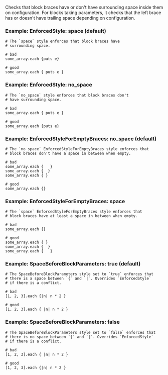 Checks that block braces have or don't have surrounding space inside
them on configuration. For blocks taking parameters, it checks that the
left brace has or doesn't have trailing space depending on
configuration.

### Example: EnforcedStyle: space (default)
    # The `space` style enforces that block braces have
    # surrounding space.

    # bad
    some_array.each {puts e}

    # good
    some_array.each { puts e }

### Example: EnforcedStyle: no_space
    # The `no_space` style enforces that block braces don't
    # have surrounding space.

    # bad
    some_array.each { puts e }

    # good
    some_array.each {puts e}


### Example: EnforcedStyleForEmptyBraces: no_space (default)
    # The `no_space` EnforcedStyleForEmptyBraces style enforces that
    # block braces don't have a space in between when empty.

    # bad
    some_array.each {   }
    some_array.each {  }
    some_array.each { }

    # good
    some_array.each {}

### Example: EnforcedStyleForEmptyBraces: space
    # The `space` EnforcedStyleForEmptyBraces style enforces that
    # block braces have at least a space in between when empty.

    # bad
    some_array.each {}

    # good
    some_array.each { }
    some_array.each {  }
    some_array.each {   }


### Example: SpaceBeforeBlockParameters: true (default)
    # The SpaceBeforeBlockParameters style set to `true` enforces that
    # there is a space between `{` and `|`. Overrides `EnforcedStyle`
    # if there is a conflict.

    # bad
    [1, 2, 3].each {|n| n * 2 }

    # good
    [1, 2, 3].each { |n| n * 2 }

### Example: SpaceBeforeBlockParameters: false
    # The SpaceBeforeBlockParameters style set to `false` enforces that
    # there is no space between `{` and `|`. Overrides `EnforcedStyle`
    # if there is a conflict.

    # bad
    [1, 2, 3].each { |n| n * 2 }

    # good
    [1, 2, 3].each {|n| n * 2 }
